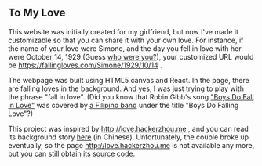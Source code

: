 ## To My Love

This website was initially created for my girlfriend, but now I've made it customizable so that you can share it with your own love. For instance, if the name of your love were Simone, and the day you fell in love with her were October 14, 1929 (Guess [who were you?](https://en.wikipedia.org/wiki/Jean-Paul_Sartre)), your customized URL would be https://fallingloves.com/Simone/1929/10/14 .

The webpage was built using HTML5 canvas and React. In the page, there are falling loves in the background. And yes, I was just trying to play with the phrase "fall in love". (Did you know that Robin Gibb's song ["Boys Do Fall in Love"](https://en.wikipedia.org/wiki/Boys_Do_Fall_in_Love) was covered by [a Filipino band](https://en.wikipedia.org/wiki/Parokya_ni_Edgar) under the title "Boys Do Falling Love"?)

This project was inspired by http://love.hackerzhou.me , and you can read its background story [here](http://hackerzhou.me/2011/11/programmers-romantic-1st-anniversary-website.html) (in Chinese). Unfortunately, the couple broke up eventually, so the page http://love.hackerzhou.me is not available any more, but you can still obtain [its source code](https://github.com/hackerzhou/Love).
